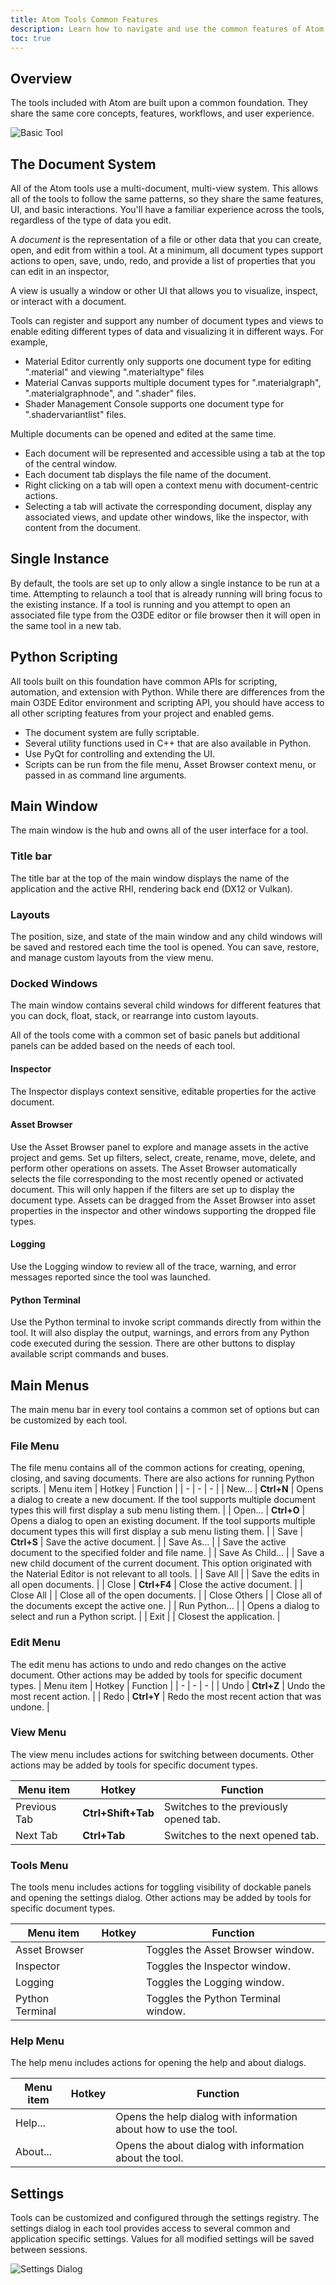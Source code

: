 ```yaml
---
title: Atom Tools Common Features
description: Learn how to navigate and use the common features of Atom tools such as Material Editor and Material Canvas.
toc: true
---
```


## Overview
The tools included with Atom are built upon a common foundation. They share the same core concepts, features, workflows, and user experience.

![Basic Tool](/images/atom-guide/tools/empty-tool.jpg)

## The Document System
All of the Atom tools use a multi-document, multi-view system. This allows all of the tools to follow the same patterns, so they share the same features, UI, and basic interactions. You'll have a familiar experience across the tools, regardless of the type of data you edit.

A _document_ is the representation of a file or other data that you can create, open, and edit from within a tool. At a minimum, all document types support actions to open, save, undo, redo, and provide a list of properties that you can edit in an inspector, 

A view is usually a window or other UI that allows you to visualize, inspect, or interact with a document.

Tools can register and support any number of document types and views to enable editing different types of data and visualizing it in different ways. For example,
- Material Editor currently only supports one document type for editing ".material" and viewing ".materialtype" files
- Material Canvas supports multiple document types for ".materialgraph", ".materialgraphnode", and ".shader" files. 
- Shader Management Console supports one document type for ".shadervariantlist" files. 

Multiple documents can be opened and edited at the same time.
- Each document will be represented and accessible using a tab at the top of the central window.
- Each document tab displays the file name of the document.
- Right clicking on a tab will open a context menu with document-centric actions.
- Selecting a tab will activate the corresponding document, display any associated views, and update other windows, like the inspector, with content from the document.

## Single Instance
By default, the tools are set up to only allow a single instance to be run at a time. Attempting to relaunch a tool that is already running will bring focus to the existing instance. If a tool is running and you attempt to open an associated file type from the O3DE editor or file browser then it will open in the same tool in a new tab. 

## Python Scripting
All tools built on this foundation have common APIs for scripting, automation, and extension with Python. While there are differences from the main O3DE Editor environment and scripting API, you should have access to all other scripting features from your project and enabled gems.
- The document system are fully scriptable.
- Several utility functions used in C++ that are also available in Python.
- Use PyQt for controlling and extending the UI. 
- Scripts can be run from the file menu, Asset Browser context menu, or passed in as command line arguments. 

## Main Window
The main window is the hub and owns all of the user interface for a tool.

### Title bar
The title bar at the top of the main window displays the name of the application and the active RHI, rendering back end (DX12 or Vulkan).

### Layouts
The position, size, and state of the main window and any child windows will be saved and restored each time the tool is opened. You can save, restore, and manage custom layouts from the view menu.

### Docked Windows
The main window contains several child windows for different features that you can dock, float, stack, or rearrange into custom layouts.

All of the tools come with a common set of basic panels but additional panels can be added based on the needs of each tool. 

#### Inspector
The Inspector displays context sensitive, editable properties for the active document.

#### Asset Browser
Use the Asset Browser panel to explore and manage assets in the active project and gems. Set up filters, select, create, rename, move, delete, and perform other operations on assets. The Asset Browser automatically selects the file corresponding to the most recently opened or activated document. This will only happen if the filters are set up to display the document type. Assets can be dragged from the Asset Browser into asset properties in the inspector and other windows supporting the dropped file types.

#### Logging
Use the Logging window to review all of the trace, warning, and error messages reported since the tool was launched.

#### Python Terminal
Use the Python terminal to invoke script commands directly from within the tool. It will also display the output, warnings, and errors from any Python code executed during the session. There are other buttons to display available script commands and buses.

## Main Menus
The main menu bar in every tool contains a common set of options but can be customized by each tool. 

### File Menu
The file menu contains all of the common actions for creating, opening, closing, and saving documents. There are also actions for running Python scripts.
| Menu item | Hotkey | Function |
| - | - | - |
| New... | **Ctrl+N** | Opens a dialog to create a new document. If the tool supports multiple document types this will first display a sub menu listing them. |
| Open... | **Ctrl+O** | Opens a dialog to open an existing document. If the tool supports multiple document types this will first display a sub menu listing them. |
| Save | **Ctrl+S** | Save the active document. |
| Save As... | | Save the active document to the specified folder and file name. |
| Save As Child... | | Save a new child document of the current document. This option originated with the Naterial Editor is not relevant to all tools. |
| Save All | | Save the edits in all open documents. |
| Close | **Ctrl+F4** | Close the active document. |
| Close All | | Close all of the open documents. |
| Close Others | | Close all of the documents except the active one. |
| Run Python... | | Opens a dialog to select and run a Python script. |
| Exit | | Closest the application. |

### Edit Menu
The edit menu has actions to undo and redo changes on the active document. Other actions may be added by tools for specific document types. 
| Menu item | Hotkey | Function |
| - | - | - |
| Undo | **Ctrl+Z** | Undo the most recent action. |
| Redo | **Ctrl+Y** | Redo the most recent action that was undone. |

### View Menu
The view menu includes actions for switching between documents. Other actions may be added by tools for specific document types. 

| Menu item | Hotkey | Function |
| - | - | - |
| Previous Tab | **Ctrl+Shift+Tab** | Switches to the previously opened tab. |
| Next Tab | **Ctrl+Tab** | Switches to the next opened tab. |

### Tools Menu
The tools menu includes actions for toggling visibility of dockable panels and opening the settings dialog. Other actions may be added by tools for specific document types. 

| Menu item | Hotkey | Function |
| - | - | - |
| Asset Browser | | Toggles the Asset Browser window. |
| Inspector | | Toggles the Inspector window. |
| Logging | | Toggles the Logging window. |
| Python Terminal | | Toggles the Python Terminal window. |

### Help Menu
The help menu includes actions for opening the help and about dialogs.

| Menu item | Hotkey | Function |
| - | - | - |
| Help... | | Opens the help dialog with information about how to use the tool. |
| About... | | Opens the about dialog with information about the tool. |

## Settings
Tools can be customized and configured through the settings registry. The settings dialog in each tool provides access to several common and application specific settings. Values for all modified settings will be saved between sessions. 

![Settings Dialog](/images/atom-guide/tools/settings-dialog.png)
